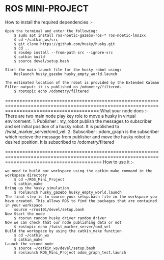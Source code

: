 

# ROS MINI-PROJECT

How to install the required dependencies :-
    
    Open the terminal and enter the following:
        $ sudo apt install ros-noetic-gazebo-ros-* ros-noetic-lms1xx
        $ cd ~/catkin_ws/src   
        $ git clone https://github.com/husky/husky.git
        $ cd ..
        $ rosdep install --from-path src --ignore-src  
        $ catkin build
        $ source devel/setup.bash

    Start the main launch file for the husky robot using:
        Roslaunch husky_gazebo husky_empty_world.launch

    The estimated location of the robot is provided by the Extended Kalman Filter output: it is published on /odometry/filtered.
        $ rostopic echo /odometry/filtered

=============================================================================================================================================
What your node does :-
    There are two main node play key role to move a husky in virtual environment.
    1. Publisher : my_robot publish the messages to subscriber and set initial position of a husky robot.
                   It is published to /twist_marker_server/cmd_vel.
    2. Subscriber : odom_graph is the subscriber which recieve the message from publisher and move the husky robot to desired position.
                    It is subscribed to /odometry/filtered

==============================================================================================================================================
How to use it :-

    we need to build our workspace using the catkin_make command in the workspace directory
        $ cd ~/ROS_Mini_Project
        $ catkin_make
    Bring up the husky simulation
        $ roslaunch husky_gazebo husky_empty_world.launch
    The final step is to source your setup.bash file in the workspace you have created. This allows ROS to find the packages that are contained in your workspace
        source ~/ros101/devel/setup.bash
    Now Start the node
        $ rosrun random_husky_driver random_driver
    Now we can check that our node publishing data or not 
        $ rostopic echo /twist_marker_server/cmd_vel
    Build the workspace by using the catkin_make function
        $ cd ~/catkin_ws
        $ catkin_make
    Launch the second node
        $ source ~/catkin_ws/devel/setup.bash
        $ roslaunch ROS_Mini_Project odom_graph_test.launch

    
